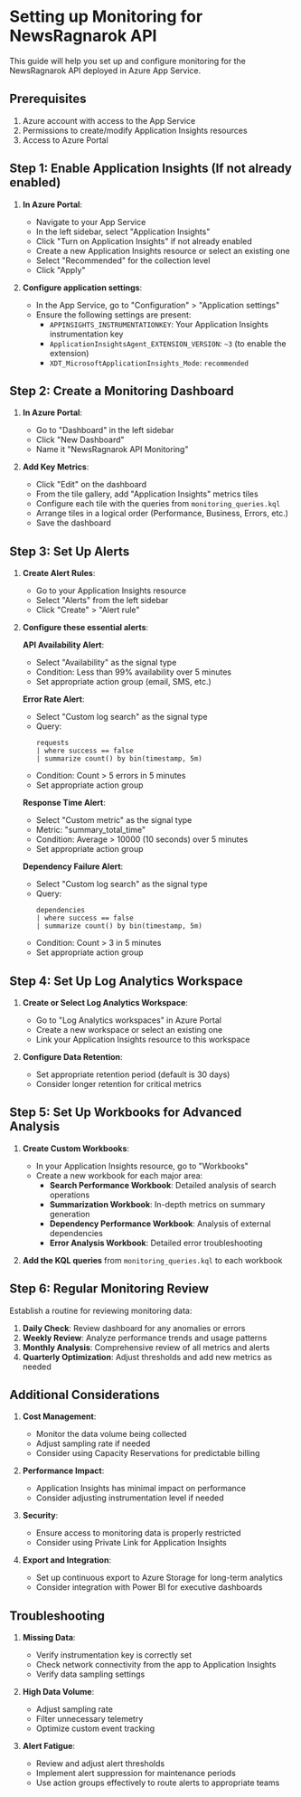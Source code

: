 # Setting up Monitoring for NewsRagnarok API

This guide will help you set up and configure monitoring for the NewsRagnarok API deployed in Azure App Service.

## Prerequisites

1. Azure account with access to the App Service
2. Permissions to create/modify Application Insights resources
3. Access to Azure Portal

## Step 1: Enable Application Insights (If not already enabled)

1. **In Azure Portal**:
   - Navigate to your App Service
   - In the left sidebar, select "Application Insights"
   - Click "Turn on Application Insights" if not already enabled
   - Create a new Application Insights resource or select an existing one
   - Select "Recommended" for the collection level
   - Click "Apply"

2. **Configure application settings**:
   - In the App Service, go to "Configuration" > "Application settings"
   - Ensure the following settings are present:
     - `APPINSIGHTS_INSTRUMENTATIONKEY`: Your Application Insights instrumentation key
     - `ApplicationInsightsAgent_EXTENSION_VERSION`: `~3` (to enable the extension)
     - `XDT_MicrosoftApplicationInsights_Mode`: `recommended`

## Step 2: Create a Monitoring Dashboard

1. **In Azure Portal**:
   - Go to "Dashboard" in the left sidebar
   - Click "New Dashboard"
   - Name it "NewsRagnarok API Monitoring"

2. **Add Key Metrics**:
   - Click "Edit" on the dashboard
   - From the tile gallery, add "Application Insights" metrics tiles
   - Configure each tile with the queries from `monitoring_queries.kql`
   - Arrange tiles in a logical order (Performance, Business, Errors, etc.)
   - Save the dashboard

## Step 3: Set Up Alerts

1. **Create Alert Rules**:
   - Go to your Application Insights resource
   - Select "Alerts" from the left sidebar
   - Click "Create" > "Alert rule"

2. **Configure these essential alerts**:

   **API Availability Alert**:
   - Select "Availability" as the signal type
   - Condition: Less than 99% availability over 5 minutes
   - Set appropriate action group (email, SMS, etc.)

   **Error Rate Alert**:
   - Select "Custom log search" as the signal type
   - Query:
     ```kql
     requests
     | where success == false
     | summarize count() by bin(timestamp, 5m)
     ```
   - Condition: Count > 5 errors in 5 minutes
   - Set appropriate action group

   **Response Time Alert**:
   - Select "Custom metric" as the signal type
   - Metric: "summary_total_time"
   - Condition: Average > 10000 (10 seconds) over 5 minutes
   - Set appropriate action group

   **Dependency Failure Alert**:
   - Select "Custom log search" as the signal type
   - Query:
     ```kql
     dependencies
     | where success == false
     | summarize count() by bin(timestamp, 5m)
     ```
   - Condition: Count > 3 in 5 minutes
   - Set appropriate action group

## Step 4: Set Up Log Analytics Workspace

1. **Create or Select Log Analytics Workspace**:
   - Go to "Log Analytics workspaces" in Azure Portal
   - Create a new workspace or select an existing one
   - Link your Application Insights resource to this workspace

2. **Configure Data Retention**:
   - Set appropriate retention period (default is 30 days)
   - Consider longer retention for critical metrics

## Step 5: Set Up Workbooks for Advanced Analysis

1. **Create Custom Workbooks**:
   - In your Application Insights resource, go to "Workbooks"
   - Create a new workbook for each major area:
     - **Search Performance Workbook**: Detailed analysis of search operations
     - **Summarization Workbook**: In-depth metrics on summary generation
     - **Dependency Performance Workbook**: Analysis of external dependencies
     - **Error Analysis Workbook**: Detailed error troubleshooting

2. **Add the KQL queries** from `monitoring_queries.kql` to each workbook

## Step 6: Regular Monitoring Review

Establish a routine for reviewing monitoring data:

1. **Daily Check**: Review dashboard for any anomalies or errors
2. **Weekly Review**: Analyze performance trends and usage patterns
3. **Monthly Analysis**: Comprehensive review of all metrics and alerts
4. **Quarterly Optimization**: Adjust thresholds and add new metrics as needed

## Additional Considerations

1. **Cost Management**:
   - Monitor the data volume being collected
   - Adjust sampling rate if needed
   - Consider using Capacity Reservations for predictable billing

2. **Performance Impact**:
   - Application Insights has minimal impact on performance
   - Consider adjusting instrumentation level if needed

3. **Security**:
   - Ensure access to monitoring data is properly restricted
   - Consider using Private Link for Application Insights

4. **Export and Integration**:
   - Set up continuous export to Azure Storage for long-term analytics
   - Consider integration with Power BI for executive dashboards

## Troubleshooting

1. **Missing Data**:
   - Verify instrumentation key is correctly set
   - Check network connectivity from the app to Application Insights
   - Verify data sampling settings

2. **High Data Volume**:
   - Adjust sampling rate
   - Filter unnecessary telemetry
   - Optimize custom event tracking

3. **Alert Fatigue**:
   - Review and adjust alert thresholds
   - Implement alert suppression for maintenance periods
   - Use action groups effectively to route alerts to appropriate teams
